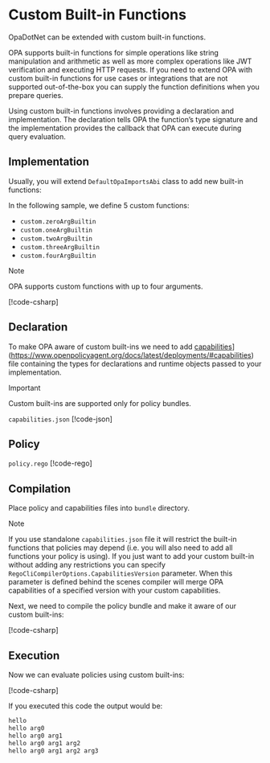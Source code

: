 # Custom Built-in Functions

OpaDotNet can be extended with custom built-in functions.

OPA supports built-in functions for simple operations like string manipulation and arithmetic as well as more complex operations like JWT verification and executing HTTP requests. If you need to extend OPA with custom built-in functions for use cases or integrations that are not supported out-of-the-box you can supply the function definitions when you prepare queries.

Using custom built-in functions involves providing a declaration and implementation. The declaration tells OPA the function’s type signature and the implementation provides the callback that OPA can execute during query evaluation.

## Implementation

Usually, you will extend `DefaultOpaImportsAbi` class to add new built-in functions:

In the following sample, we define 5 custom functions:

- `custom.zeroArgBuiltin`
- `custom.oneArgBuiltin`
- `custom.twoArgBuiltin`
- `custom.threeArgBuiltin`
- `custom.fourArgBuiltin`

> [!NOTE]
> OPA supports custom functions with up to four arguments.

[!code-csharp[](../../snippets/Builtins.cs#CustomBuiltinsImpl)]

## Declaration

To make OPA aware of custom built-ins we need to add [capabilities](https://www.openpolicyagent.org/docs/latest/deployments/#capabilities)](https://www.openpolicyagent.org/docs/latest/deployments/#capabilities) file containing the types for declarations and runtime objects passed to your implementation.

> [!IMPORTANT]
> Custom built-ins are supported only for policy bundles.

`capabilities.json`
[!code-json[](../../snippets/eval/capabilities.json)]

## Policy

`policy.rego`
[!code-rego[](../../snippets/eval/custom-builtins-policy.rego)]

## Compilation

Place policy and capabilities files into `bundle` directory.

> [!NOTE]
> If you use standalone `capabilities.json` file it will restrict the built-in functions that policies may depend (i.e. you will also need to add all functions
> your policy is using). If you just want to add your custom built-in without adding any restrictions you can specify `RegoCliCompilerOptions.CapabilitiesVersion` parameter. When this parameter is defined behind the scenes compiler will merge OPA capabilities of a specified version with your custom capabilities.

Next, we need to compile the policy bundle and make it aware of our custom built-ins:

[!code-csharp[](../../snippets/Builtins.cs#CustomBuiltinsCompile)]

## Execution

Now we can evaluate policies using custom built-ins:

[!code-csharp[](../../snippets/Builtins.cs#CustomBuiltinsEval)]

If you executed this code the output would be:

```bash
hello
hello arg0
hello arg0 arg1
hello arg0 arg1 arg2
hello arg0 arg1 arg2 arg3
```
